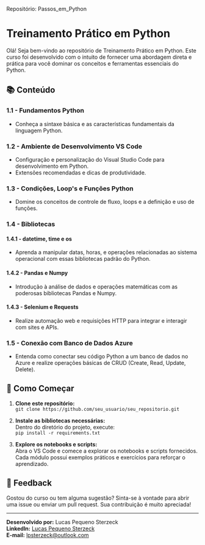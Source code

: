 Repositório: Passos_em_Python
# Treinamento Prático em Python

Olá! Seja bem-vindo ao repositório de Treinamento Prático em Python. Este curso foi desenvolvido com o intuito de fornecer uma abordagem direta e prática para você dominar os conceitos e ferramentas essenciais do Python.

## 📚 Conteúdo

### 1.1 - Fundamentos Python
- Conheça a sintaxe básica e as características fundamentais da linguagem Python.

### 1.2 - Ambiente de Desenvolvimento VS Code
- Configuração e personalização do Visual Studio Code para desenvolvimento em Python.
- Extensões recomendadas e dicas de produtividade.

### 1.3 - Condições, Loop's e Funções Python
- Domine os conceitos de controle de fluxo, loops e a definição e uso de funções.

### 1.4 - Bibliotecas

#### 1.4.1 - datetime, time e os
- Aprenda a manipular datas, horas, e operações relacionadas ao sistema operacional com essas bibliotecas padrão do Python.

#### 1.4.2 - Pandas e Numpy
- Introdução à análise de dados e operações matemáticas com as poderosas bibliotecas Pandas e Numpy.

#### 1.4.3 - Selenium e Requests
- Realize automação web e requisições HTTP para integrar e interagir com sites e APIs.

### 1.5 - Conexão com Banco de Dados Azure
- Entenda como conectar seu código Python a um banco de dados no Azure e realize operações básicas de CRUD (Create, Read, Update, Delete).

## 🚀 Como Começar

1. **Clone este repositório:**  
   `git clone https://github.com/seu_usuario/seu_repositorio.git`

2. **Instale as bibliotecas necessárias:**  
   Dentro do diretório do projeto, execute:  
   `pip install -r requirements.txt` 

3. **Explore os notebooks e scripts:**  
   Abra o VS Code e comece a explorar os notebooks e scripts fornecidos. Cada módulo possui exemplos práticos e exercícios para reforçar o aprendizado.

## 📝 Feedback

Gostou do curso ou tem alguma sugestão? Sinta-se à vontade para abrir uma issue ou enviar um pull request. Sua contribuição é muito apreciada!

---

**Desenvolvido por:** Lucas Pequeno Sterzeck<br>
**LinkedIn:** [Lucas Pequeno Sterzeck](https://www.linkedin.com/in/lucas-p-a87365108/)<br>
**E-mail:** lpsterzeck@outlook.com

